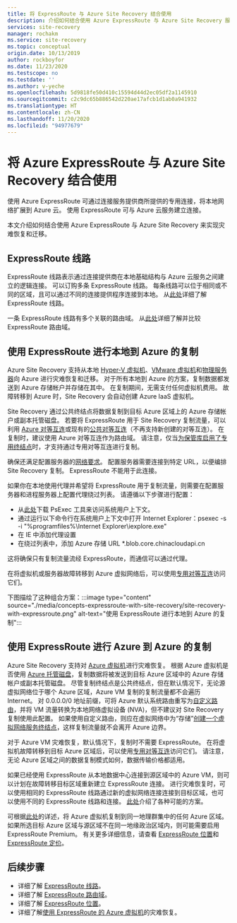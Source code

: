 ```yaml
---
title: 将 ExpressRoute 与 Azure Site Recovery 结合使用
description: 介绍如何结合使用 Azure ExpressRoute 与 Azure Site Recovery 服务来实现灾难恢复和迁移。
services: site-recovery
manager: rochakm
ms.service: site-recovery
ms.topic: conceptual
origin.date: 10/13/2019
author: rockboyfor
ms.date: 11/23/2020
ms.testscope: no
ms.testdate: ''
ms.author: v-yeche
ms.openlocfilehash: 5d9818fe50d410c15594d44d2ec05df2a1145910
ms.sourcegitcommit: c2c9dc65b886542d220ae17afcb1d1ab0a941932
ms.translationtype: HT
ms.contentlocale: zh-CN
ms.lasthandoff: 11/20/2020
ms.locfileid: "94977679"
---
```

# <a name="azure-expressroute-with-azure-site-recovery"></a>将 Azure ExpressRoute 与 Azure Site Recovery 结合使用

使用 Azure ExpressRoute 可通过连接服务提供商所提供的专用连接，将本地网络扩展到 Azure 云。 使用 ExpressRoute 可与 Azure 云服务建立连接。

<!-- MOONCAKE: REMOVE such as Azure, Office 365, and Dynamics 365-->
<!-- Notice: Change Microsoft cloud TO Azure cloud-->

本文介绍如何结合使用 Azure ExpressRoute 与 Azure Site Recovery 来实现灾难恢复和迁移。

## <a name="expressroute-circuits"></a>ExpressRoute 线路

ExpressRoute 线路表示通过连接提供商在本地基础结构与 Azure 云服务之间建立的逻辑连接。 可以订购多条 ExpressRoute 线路。 每条线路可以位于相同或不同的区域，且可以通过不同的连接提供程序连接到本地。 从[此处](../expressroute/expressroute-circuit-peerings.md)详细了解 ExpressRoute 线路。

一条 ExpressRoute 线路有多个关联的路由域。 从[此处](../expressroute/expressroute-circuit-peerings.md#peeringcompare)详细了解并比较 ExpressRoute 路由域。

## <a name="on-premises-to-azure-replication-with-expressroute"></a>使用 ExpressRoute 进行本地到 Azure 的复制

Azure Site Recovery 支持从本地 [Hyper-V 虚拟机](hyper-v-azure-architecture.md)、[VMware 虚拟机](vmware-azure-architecture.md)和[物理服务器](physical-azure-architecture.md)向 Azure 进行灾难恢复和迁移。 对于所有本地到 Azure 的方案，复制数据都发送到 Azure 存储帐户并存储在其中。 在复制期间，无需支付任何虚拟机费用。 故障转移到 Azure 时，Site Recovery 会自动创建 Azure IaaS 虚拟机。

Site Recovery 通过公共终结点将数据复制到目标 Azure 区域上的 Azure 存储帐户或副本托管磁盘。 若要将 ExpressRoute 用于 Site Recovery 复制流量，可以利用 [Azure 对等互连](../expressroute/expressroute-circuit-peerings.md#microsoftpeering)或现有的[公共对等互连](../expressroute/about-public-peering.md)（不再支持新创建的对等互连）。 在复制时，建议使用 Azure 对等互连作为路由域。 请注意，仅当[为保管库启用了专用终结点](hybrid-how-to-enable-replication-private-endpoints.md)时，才支持通过专用对等互连进行复制。

确保还满足配置服务器的[网络要求](vmware-azure-configuration-server-requirements.md#network-requirements)。 配置服务器需要连接到特定 URL，以便编排 Site Recovery 复制。 ExpressRoute 不能用于此连接。 

如果你在本地使用代理并希望将 ExpressRoute 用于复制流量，则需要在配置服务器和进程服务器上配置代理绕过列表。 请遵循以下步骤进行配置：

- 从[此处](https://aka.ms/PsExec)下载 PsExec 工具来访问系统用户上下文。
- 通过运行以下命令行在系统用户上下文中打开 Internet Explorer：psexec -s -i "%programfiles%\Internet Explorer\iexplore.exe"
- 在 IE 中添加代理设置
- 在绕过列表中，添加 Azure 存储 URL *.blob.core.chinacloudapi.cn

这将确保只有复制流量流经 ExpressRoute，而通信可以通过代理。

在将虚拟机或服务器故障转移到 Azure 虚拟网络后，可以使用[专用对等互连](../expressroute/expressroute-circuit-peerings.md#privatepeering)访问它们。 

下图描绘了这种组合方案：:::image type="content" source="./media/concepts-expressroute-with-site-recovery/site-recovery-with-expressroute.png" alt-text="使用 ExpressRoute 进行本地到 Azure 的复制":::

## <a name="azure-to-azure-replication-with-expressroute"></a>使用 ExpressRoute 进行 Azure 到 Azure 的复制

Azure Site Recovery 支持对 [Azure 虚拟机](azure-to-azure-architecture.md)进行灾难恢复。 根据 Azure 虚拟机是否使用 [Azure 托管磁盘](../virtual-machines/managed-disks-overview.md)，复制数据将被发送到目标 Azure 区域中的 Azure 存储帐户或副本托管磁盘。 尽管复制终结点是公共终结点，但在默认情况下，无论源虚拟网络位于哪个 Azure 区域，Azure VM 复制的复制流量都不会遍历 Internet。 对 0.0.0.0/0 地址前缀，可将 Azure 默认系统路由重写为[自定义路由](../virtual-network/virtual-networks-udr-overview.md#custom-routes)，并将 VM 流量转换为本地网络虚拟设备 (NVA)，但不建议对 Site Recovery 复制使用此配置。 如果使用自定义路由，则应在虚拟网络中为“存储”[创建一个虚拟网络服务终结点](azure-to-azure-about-networking.md#create-network-service-endpoint-for-storage)，这样复制流量就不会离开 Azure 边界。

对于 Azure VM 灾难恢复，默认情况下，复制时不需要 ExpressRoute。 在将虚拟机故障转移到目标 Azure 区域后，可以使用[专用对等互连](../expressroute/expressroute-circuit-peerings.md#privatepeering)访问它们。 请注意，无论 Azure 区域之间的数据复制模式如何，数据传输价格都适用。

如果已经使用 ExpressRoute 从本地数据中心连接到源区域中的 Azure VM，则可以计划在故障转移目标区域重新建立 ExpressRoute 连接。 进行灾难恢复时，可以使用相同的 ExpressRoute 线路通过新的虚拟网络连接连接到目标区域，也可以使用不同的 ExpressRoute 线路和连接。 [此处](azure-vm-disaster-recovery-with-expressroute.md#fail-over-azure-vms-when-using-expressroute)介绍了各种可能的方案。

可根据[此处](../site-recovery/azure-to-azure-support-matrix.md#region-support)的详述，将 Azure 虚拟机复制到同一地理群集中的任何 Azure 区域。 如果所选目标 Azure 区域与源区域不在同一地缘政治区域内，则可能需要启用 ExpressRoute Premium。 有关更多详细信息，请查看 [ExpressRoute 位置](../expressroute/expressroute-locations.md)和 [ExpressRoute 定价](https://www.azure.cn/pricing/details/expressroute/)。

## <a name="next-steps"></a>后续步骤
- 详细了解 [ExpressRoute 线路](../expressroute/expressroute-circuit-peerings.md)。
- 详细了解 [ExpressRoute 路由域](../expressroute/expressroute-circuit-peerings.md#peeringcompare)。
- 详细了解 [ExpressRoute 位置](../expressroute/expressroute-locations.md)。
- 详细了解[使用 ExpressRoute 的 Azure 虚拟机](azure-vm-disaster-recovery-with-expressroute.md)的灾难恢复。

<!-- Update_Description: update meta properties, wording update, update link -->